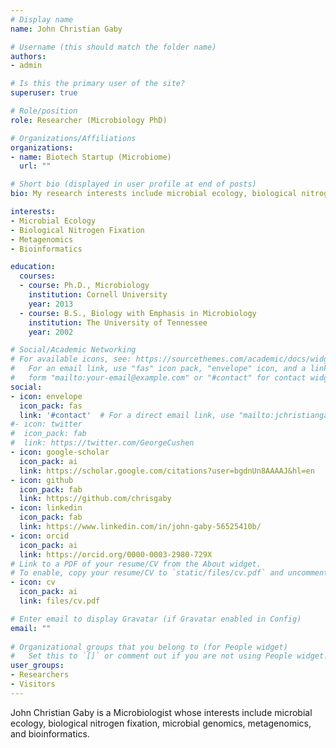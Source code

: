 ```yaml
---
# Display name
name: John Christian Gaby

# Username (this should match the folder name)
authors:
- admin

# Is this the primary user of the site?
superuser: true

# Role/position
role: Researcher (Microbiology PhD)

# Organizations/Affiliations
organizations:
- name: Biotech Startup (Microbiome)
  url: ""

# Short bio (displayed in user profile at end of posts)
bio: My research interests include microbial ecology, biological nitrogen fixation, microbial genomics, metagenomics, and bioinformatics.

interests:
- Microbial Ecology
- Biological Nitrogen Fixation
- Metagenomics
- Bioinformatics

education:
  courses:
  - course: Ph.D., Microbiology
    institution: Cornell University
    year: 2013
  - course: B.S., Biology with Emphasis in Microbiology
    institution: The University of Tennessee
    year: 2002

# Social/Academic Networking
# For available icons, see: https://sourcethemes.com/academic/docs/widgets/#icons
#   For an email link, use "fas" icon pack, "envelope" icon, and a link in the
#   form "mailto:your-email@example.com" or "#contact" for contact widget.
social:
- icon: envelope
  icon_pack: fas
  link: '#contact'  # For a direct email link, use "mailto:jchristiangaby@gmail.com".
#- icon: twitter
#  icon_pack: fab
#  link: https://twitter.com/GeorgeCushen
- icon: google-scholar
  icon_pack: ai
  link: https://scholar.google.com/citations?user=bgdnUn8AAAAJ&hl=en
- icon: github
  icon_pack: fab
  link: https://github.com/chrisgaby
- icon: linkedin
  icon_pack: fab
  link: https://www.linkedin.com/in/john-gaby-56525410b/
- icon: orcid
  icon_pack: ai
  link: https://orcid.org/0000-0003-2980-729X
# Link to a PDF of your resume/CV from the About widget.
# To enable, copy your resume/CV to `static/files/cv.pdf` and uncomment the lines below.  
- icon: cv
  icon_pack: ai
  link: files/cv.pdf

# Enter email to display Gravatar (if Gravatar enabled in Config)
email: ""
  
# Organizational groups that you belong to (for People widget)
#   Set this to `[]` or comment out if you are not using People widget.  
user_groups:
- Researchers
- Visitors
---
```


John Christian Gaby is a Microbiologist whose interests include microbial ecology, biological nitrogen fixation, microbial genomics, metagenomics, and bioinformatics.
